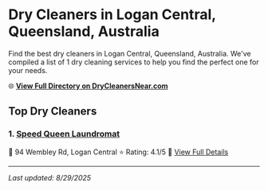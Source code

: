 # Dry Cleaners in Logan Central, Queensland, Australia

Find the best dry cleaners in Logan Central, Queensland, Australia. We've compiled a list of 1 dry cleaning services to help you find the perfect one for your needs.

🌐 **[View Full Directory on DryCleanersNear.com](https://drycleanersnear.com/city/Australia/Queensland/Logan%20Central)**

## Top Dry Cleaners

### 1. [Speed Queen Laundromat](https://drycleanersnear.com/dryCleaner/68aa736539cc7c0899005aac/speed-queen-laundromat)
📍 94 Wembley Rd, Logan Central
⭐ Rating: 4.1/5
🔗 [View Full Details](https://drycleanersnear.com/dryCleaner/68aa736539cc7c0899005aac/speed-queen-laundromat)


---

*Last updated: 8/29/2025*
